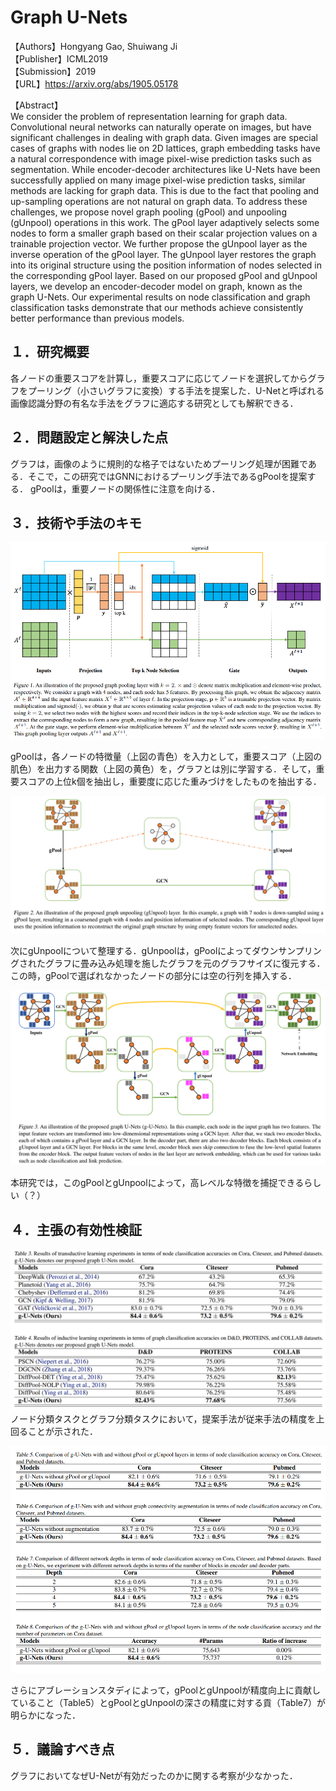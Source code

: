 # Graph U-Nets

【Authors】Hongyang Gao, Shuiwang Ji  
【Publisher】ICML2019  
【Submission】2019  
【URL】https://arxiv.org/abs/1905.05178  

【Abstract】  
We consider the problem of representation learning for graph data. Convolutional neural networks can naturally operate on images, but have significant challenges in dealing with graph data. Given images are special cases of graphs with nodes lie on 2D lattices, graph embedding tasks have a natural correspondence with image pixel-wise prediction tasks such as segmentation. While encoder-decoder architectures like U-Nets have been successfully applied on many image pixel-wise prediction tasks, similar methods are lacking for graph data. This is due to the fact that pooling and up-sampling operations are not natural on graph data. To address these challenges, we propose novel graph pooling (gPool) and unpooling (gUnpool) operations in this work. The gPool layer adaptively selects some nodes to form a smaller graph based on their scalar projection values on a trainable projection vector. We further propose the gUnpool layer as the inverse operation of the gPool layer. The gUnpool layer restores the graph into its original structure using the position information of nodes selected in the corresponding gPool layer. Based on our proposed gPool and gUnpool layers, we develop an encoder-decoder model on graph, known as the graph U-Nets. Our experimental results on node classification and graph classification tasks demonstrate that our methods achieve consistently better performance than previous models.  

## １．研究概要  
各ノードの重要スコアを計算し，重要スコアに応じてノードを選択してからグラフをプーリング（小さいグラフに変換）する手法を提案した．U-Netと呼ばれる画像認識分野の有名な手法をグラフに適応する研究としても解釈できる．
## ２．問題設定と解決した点  
グラフは，画像のように規則的な格子ではないためプーリング処理が困難である．そこで，この研究ではGNNにおけるプーリング手法であるgPoolを提案する．
gPoolは，重要ノードの関係性に注意を向ける．
## ３．技術や手法のキモ  

![Model](../image/Gao2019/Fig1.PNG)  

gPoolは，各ノードの特徴量（上図の青色）を入力として，重要スコア（上図の肌色）を出力する関数（上図の黄色）を，グラフとは別に学習する．そして，重要スコアの上位k個を抽出し，重要度に応じた重みづけをしたものを抽出する．  

![Model](../image/Gao2019/Fig2.PNG)  

次にgUnpoolについて整理する．gUnpoolは，gPoolによってダウンサンプリングされたグラフに畳み込み処理を施したグラフを元のグラフサイズに復元する．この時，gPoolで選ばれなかったノードの部分には空の行列を挿入する．  

![Model](../image/Gao2019/Fig3.PNG)  

本研究では，このgPoolとgUnpoolによって，高レベルな特徴を捕捉できるらしい（？）
## ４．主張の有効性検証  
![Model](../image/Gao2019/Table3_4.PNG)  
ノード分類タスクとグラフ分類タスクにおいて，提案手法が従来手法の精度を上回ることが示された．  

![Model](../image/Gao2019/Table5_8.PNG)  

さらにアブレーションスタディによって，gPoolとgUnpoolが精度向上に貢献していること（Table5）とgPoolとgUnpoolの深さの精度に対する貢（Table7）が明らかになった．  

## ５．議論すべき点  
グラフにおいてなぜU-Netが有効だったのかに関する考察が少なかった．
